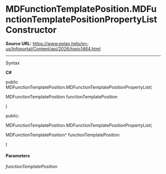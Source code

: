 # MDFunctionTemplatePosition.MDFunctionTemplatePositionPropertyList Constructor

**Source URL:** https://www.eplan.help/en-us/Infoportal/Content/api/2026/topic1464.html

---

Syntax

**C#**



public MDFunctionTemplatePosition.MDFunctionTemplatePositionPropertyList( 

   MDFunctionTemplatePosition functionTemplatePosition

)

public:

MDFunctionTemplatePosition.MDFunctionTemplatePositionPropertyList( 

   MDFunctionTemplatePosition^ functionTemplatePosition

)


#### Parameters

*functionTemplatePosition*
